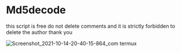 # Md5decode


this script is free do not delete comments and it is strictly forbidden to delete the author thank you

![Screenshot_2021-10-14-20-40-15-864_com termux](https://user-images.githubusercontent.com/29997681/137321969-fb6ee703-5695-4718-a452-135ed5fb9c15.jpg)
